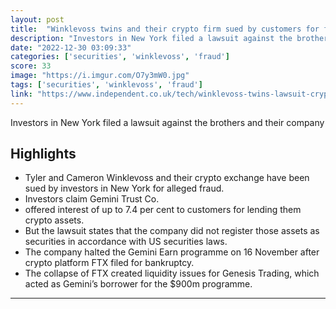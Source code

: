 ```yaml
---
layout: post
title:  "Winklevoss twins and their crypto firm sued by customers for fraud"
description: "Investors in New York filed a lawsuit against the brothers and their company"
date: "2022-12-30 03:09:33"
categories: ['securities', 'winklevoss', 'fraud']
score: 33
image: "https://i.imgur.com/O7y3mW0.jpg"
tags: ['securities', 'winklevoss', 'fraud']
link: "https://www.independent.co.uk/tech/winklevoss-twins-lawsuit-crypto-gemini-b2253139.html?amp"
---
```


Investors in New York filed a lawsuit against the brothers and their company

## Highlights

- Tyler and Cameron Winklevoss and their crypto exchange have been sued by investors in New York for alleged fraud.
- Investors claim Gemini Trust Co.
- offered interest of up to 7.4 per cent to customers for lending them crypto assets.
- But the lawsuit states that the company did not register those assets as securities in accordance with US securities laws.
- The company halted the Gemini Earn programme on 16 November after crypto platform FTX filed for bankruptcy.
- The collapse of FTX created liquidity issues for Genesis Trading, which acted as Gemini’s borrower for the $900m programme.

---
